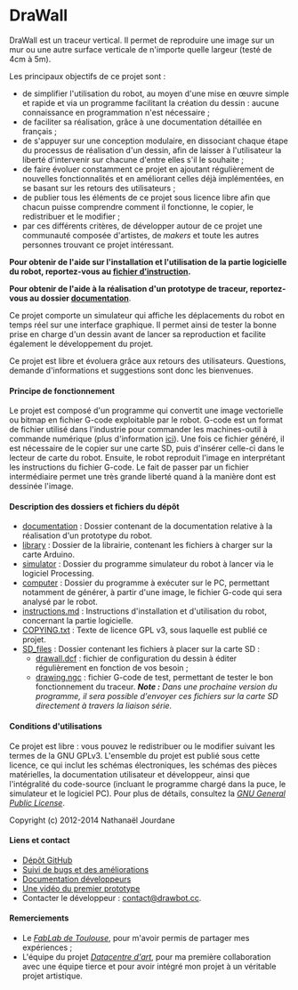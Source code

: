 DraWall
=======

DraWall est un traceur vertical. Il permet de reproduire une image sur un mur ou une autre surface verticale de n'importe quelle largeur (testé de 4cm à 5m).

Les principaux objectifs de ce projet sont :
- de simplifier l'utilisation du robot, au moyen d'une mise en œuvre simple et rapide et via un programme facilitant la création du dessin : aucune connaissance en programmation n'est nécessaire ;
- de faciliter sa réalisation, grâce à une documentation détaillée en français ;
- de s'appuyer sur une conception modulaire, en dissociant chaque étape du processus de réalisation d'un dessin, afin de laisser à l'utilisateur la liberté d'intervenir sur chacune d'entre elles s'il le souhaite ;
- de faire évoluer constamment ce projet en ajoutant régulièrement de nouvelles fonctionnalités et en améliorant celles déjà implémentées, en se basant sur les retours des utilisateurs ;
- de publier tous les éléments de ce projet sous licence libre afin que chacun puisse comprendre comment il fonctionne, le copier, le redistribuer et le modifier ;
- par ces différents critères, de développer autour de ce projet une communauté composée d'artistes, de *makers* et toute les autres personnes trouvant ce projet intéressant.

**Pour obtenir de l'aide sur l'installation et l'utilisation de la partie logicielle du robot, reportez-vous au [fichier d’instruction][ins].**

**Pour obtenir de l'aide à la réalisation d'un prototype de traceur, reportez-vous au dossier [documentation][doc]**.

Ce projet comporte un simulateur qui affiche les déplacements du robot en temps réel sur une interface graphique. Il permet ainsi de tester la bonne prise en charge d'un dessin avant de lancer sa reproduction et facilite également le développement du projet.

Ce projet est libre et évoluera grâce aux retours des utilisateurs. Questions, demande d'informations et suggestions sont donc les bienvenues.

#### Principe de fonctionnement

Le projet est composé d'un programme qui convertit une image vectorielle ou bitmap en fichier G-code exploitable par le robot. G-code est un format de fichier utilisé dans l'industrie pour commander les machines-outil à commande numérique (plus d'information [ici](http://fr.wikipedia.org/wiki/G-code)). Une fois ce fichier généré, il est nécessaire de le copier sur une carte SD, puis d'insérer celle-ci dans le lecteur de carte du robot. Ensuite, le robot reproduit l'image en interprétant les instructions du fichier G-code. Le fait de passer par un fichier intermédiaire permet une très grande liberté quand à la manière dont est dessinée l'image.

#### Description des dossiers et fichiers du dépôt

- [documentation][doc] : Dossier contenant de la documentation relative à la réalisation d'un prototype du robot.
- [library][lib] : Dossier de la librairie, contenant les fichiers à charger sur la carte Arduino.
- [simulator][sim] : Dossier du programme simulateur du robot à lancer via le logiciel Processing.
- [computer][com] : Dossier du programme à exécuter sur le PC, permettant notamment de générer, à partir d'une image, le fichier G-code qui sera analysé par le robot.
- [instructions.md][ins] : Instructions d'installation et d'utilisation du robot, concernant la partie logicielle.
- [COPYING.txt][cop] : Texte de licence GPL v3, sous laquelle est publié ce projet.
- [SD_files][sd] : Dossier contenant les fichiers à placer sur la carte SD :
	- [drawall.dcf][dcf] : fichier de configuration du dessin à éditer régulièrement en fonction de vos besoin ;
	- [drawing.ngc][ngc] : fichier G-code de test, permettant de tester le bon fonctionnement du traceur.
	_**Note :** Dans une prochaine version du programme, il sera possible d'envoyer ces fichiers sur la carte SD directement à travers la liaison série._
	
#### Conditions d'utilisations

Ce projet est libre : vous pouvez le redistribuer ou le modifier suivant les termes de la GNU GPLv3. L'ensemble du projet est publié sous cette licence, ce qui inclut les schémas électroniques, les schémas des pièces matérielles, la documentation utilisateur et développeur, ainsi que l'intégralité du code-source (incluant le programme chargé dans la puce, le simulateur et le logiciel PC). Pour plus de détails, consultez la [*GNU General Public License*][cop].

Copyright (c) 2012-2014 Nathanaël Jourdane

#### Liens et contact

- [Dépôt GitHub](https://github.com/roipoussiere/Drawall)
- [Suivi de bugs et des améliorations](https://github.com/roipoussiere/Drawall/issues)
- [Documentation développeurs](https://doc.drawbot.cc)
- [Une vidéo du premier prototype](http://www.youtube.com/watch?v=ewhZ9wcrR2s)
- Contacter le développeur : contact@drawbot.cc.

#### Remerciements

- Le *[FabLab de Toulouse](http://www.artilect.fr/)*, pour m'avoir permis de partager mes expériences ;
- L'équipe du projet *[Datacentre d'art](http://www.ordigami.net/circuit-beant.php)*, pour ma première collaboration avec une équipe tierce et pour avoir intégré mon projet à un véritable projet artistique.

[doc]: https://github.com/roipoussiere/Drawall/tree/master/documentation
[ins]: http://instructions.drawbot.cc/
[sim]: https://github.com/roipoussiere/Drawall/tree/master/simulator
[lib]: https://github.com/roipoussiere/Drawall/tree/master/library
[com]: https://github.com/roipoussiere/Drawall/tree/master/computer
[cop]: https://github.com/roipoussiere/Drawall/blob/master/COPYING.txt
[sd]: https://github.com/roipoussiere/Drawall/blob/master/library/SD_files
[dcf]: library/SD_files/drawall.dcf
[ngc]: library/SD_files/drawall.ngc
